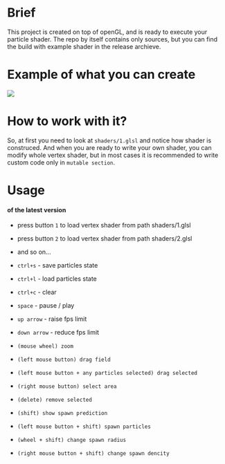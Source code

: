 # Brief
This project is created on top of openGL, and is ready to execute your particle shader.
The repo by itself contains only sources, but you can find the build with example shader in the release archieve.

# Example of what you can create
![](./video.gif)

# How to work with it?
So, at first you need to look at `shaders/1.glsl` and notice how shader is construced.
And when you are ready to write your own shader, you can modify whole vertex shader, but in most cases it is recommended to write custom code only in `mutable section`.

# Usage
#### of the latest version
- press button `1` to load vertex shader from path shaders/1.glsl
- press button `2` to load vertex shader from path shaders/2.glsl
- and so on...

- `ctrl+s` - save particles state
- `ctrl+l` - load particles state
- `ctrl+c` - clear
- `space`  - pause / play

- `up arrow`   - raise fps limit
- `down arrow` - reduce fps limit

- `(mouse wheel) zoom`
- `(left mouse button) drag field`
- `(left mouse button + any particles selected) drag selected`
- `(right mouse button) select area`
- `(delete) remove selected`
- `(shift) show spawn prediction`
- `(left mouse button + shift) spawn particles`
- `(wheel + shift) change spawn radius`
- `(right mouse button + shift) change spawn dencity`
